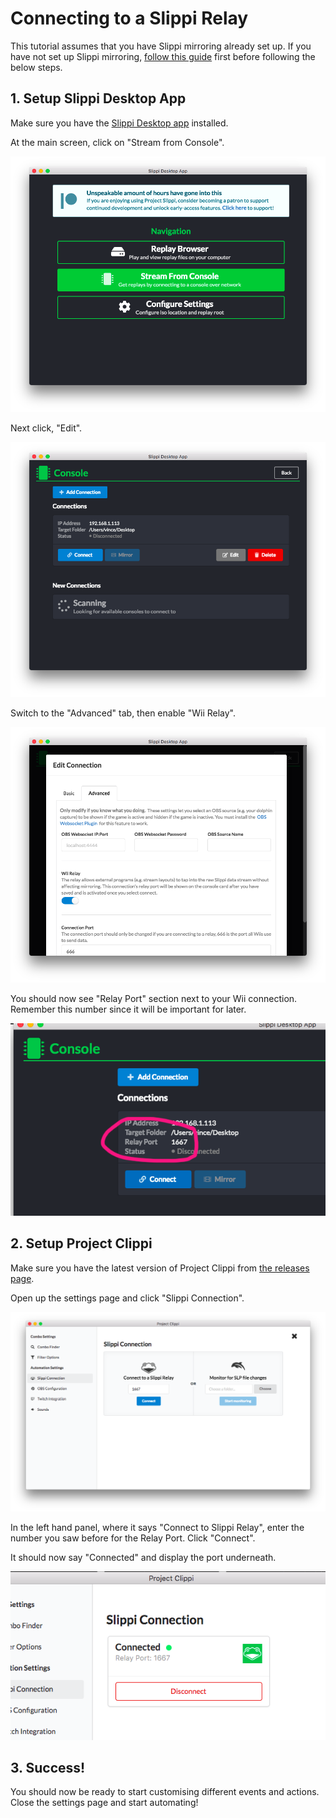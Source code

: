 # Connecting to a Slippi Relay

This tutorial assumes that you have Slippi mirroring already set up. If you have not set up Slippi mirroring, [follow this guide](https://docs.google.com/document/d/1ezavBjqVGbVO8aqSa5EHfq7ZflrTCvezRYjOf51MOWg/edit) first before following the below steps.

## 1. Setup Slippi Desktop App

Make sure you have the [Slippi Desktop app](https://slippi.gg/downloads) installed.

At the main screen, click on "Stream from Console".

![Desktop app screenshot](images/1-1-desktop-app.png)

Next click, "Edit".

![Console before](images/1-2-console-before.png)

Switch to the "Advanced" tab, then enable "Wii Relay".

![Enable Wii Relay setting](images/1-3-wii-relay.png)

You should now see "Relay Port" section next to your Wii connection. Remember this number since it will be important for later.

![Console after](images/1-4-console-after.png)

## 2. Setup Project Clippi

Make sure you have the latest version of Project Clippi from [the releases page](https://github.com/vinceau/project-clippi/releases).

Open up the settings page and click "Slippi Connection".

![Clippi settings](images/2-1-clippi-settings.png)

In the left hand panel, where it says "Connect to Slippi Relay", enter the number you saw before for the Relay Port. Click "Connect".

It should now say "Connected" and display the port underneath.

![Connected](images/2-2-connected.png)

## 3. Success!

You should now be ready to start customising different events and actions. Close the settings page and start automating!